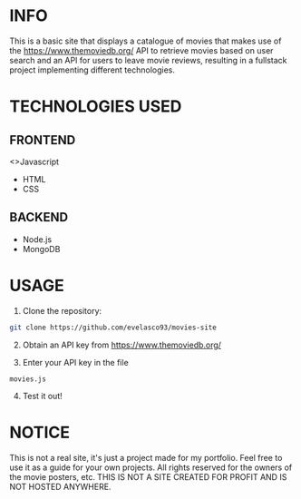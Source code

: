 # INFO

This is a basic site that displays a catalogue of movies that makes use of the https://www.themoviedb.org/ API to retrieve movies based on user search and an API for users to leave movie reviews, resulting in a fullstack project implementing different technologies.

# TECHNOLOGIES USED

## FRONTEND

<>Javascript
- HTML
- CSS

## BACKEND

- Node.js
- MongoDB

# USAGE

1. Clone the repository:

```bash
git clone https://github.com/evelasco93/movies-site
```

2. Obtain an API key from https://www.themoviedb.org/

3. Enter your API key in the file
```
movies.js
```

4. Test it out!

# NOTICE

This is not a real site, it's just a project made for my portfolio. Feel free to use it as a guide for your own projects. All rights reserved for the owners of the movie posters, etc. THIS IS NOT A SITE CREATED FOR PROFIT AND IS NOT HOSTED ANYWHERE.
